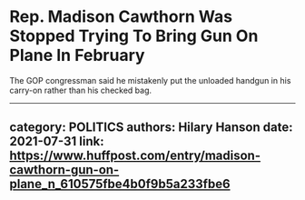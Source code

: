 # Rep. Madison Cawthorn Was Stopped Trying To Bring Gun On Plane In February

The GOP congressman said he mistakenly put the unloaded handgun in his carry-on rather than his checked bag.

---
category: POLITICS
authors: Hilary Hanson
date: 2021-07-31
link: https://www.huffpost.com/entry/madison-cawthorn-gun-on-plane_n_610575fbe4b0f9b5a233fbe6
---
